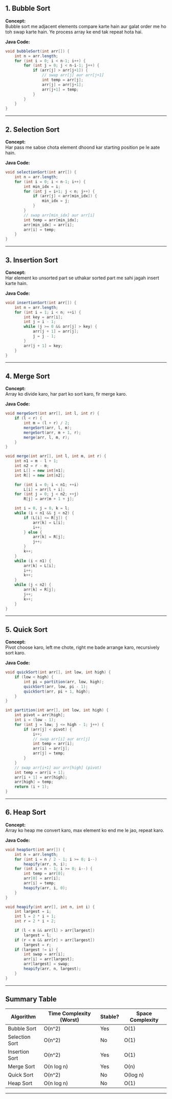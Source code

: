 ## 1. Bubble Sort

**Concept:**  
Bubble sort me adjacent elements compare karte hain aur galat order me ho toh swap karte hain. Ye process array ke end tak repeat hota hai.

**Java Code:**
```java
void bubbleSort(int arr[]) {
    int n = arr.length;
    for (int i = 0; i < n-1; i++) {
        for (int j = 0; j < n-i-1; j++) {
            if (arr[j] > arr[j+1]) {
                // swap arr[j] aur arr[j+1]
                int temp = arr[j];
                arr[j] = arr[j+1];
                arr[j+1] = temp;
            }
        }
    }
}
```

---

## 2. Selection Sort

**Concept:**  
Har pass me sabse chota element dhoond kar starting position pe le aate hain.

**Java Code:**
```java
void selectionSort(int arr[]) {
    int n = arr.length;
    for (int i = 0; i < n-1; i++) {
        int min_idx = i;
        for (int j = i+1; j < n; j++) {
            if (arr[j] < arr[min_idx]) {
                min_idx = j;
            }
        }
        // swap arr[min_idx] aur arr[i]
        int temp = arr[min_idx];
        arr[min_idx] = arr[i];
        arr[i] = temp;
    }
}
```

---

## 3. Insertion Sort

**Concept:**  
Har element ko unsorted part se uthakar sorted part me sahi jagah insert karte hain.

**Java Code:**
```java
void insertionSort(int arr[]) {
    int n = arr.length;
    for (int i = 1; i < n; ++i) {
        int key = arr[i];
        int j = i - 1;
        while (j >= 0 && arr[j] > key) {
            arr[j + 1] = arr[j];
            j = j - 1;
        }
        arr[j + 1] = key;
    }
}
```

---

## 4. Merge Sort

**Concept:**  
Array ko divide karo, har part ko sort karo, fir merge karo.

**Java Code:**
```java
void mergeSort(int arr[], int l, int r) {
    if (l < r) {
        int m = (l + r) / 2;
        mergeSort(arr, l, m);
        mergeSort(arr, m + 1, r);
        merge(arr, l, m, r);
    }
}

void merge(int arr[], int l, int m, int r) {
    int n1 = m - l + 1;
    int n2 = r - m;
    int L[] = new int[n1];
    int R[] = new int[n2];

    for (int i = 0; i < n1; ++i)
        L[i] = arr[l + i];
    for (int j = 0; j < n2; ++j)
        R[j] = arr[m + 1 + j];

    int i = 0, j = 0, k = l;
    while (i < n1 && j < n2) {
        if (L[i] <= R[j]) {
            arr[k] = L[i];
            i++;
        } else {
            arr[k] = R[j];
            j++;
        }
        k++;
    }
    while (i < n1) {
        arr[k] = L[i];
        i++;
        k++;
    }
    while (j < n2) {
        arr[k] = R[j];
        j++;
        k++;
    }
}
```

---

## 5. Quick Sort

**Concept:**  
Pivot choose karo, left me chote, right me bade arrange karo, recursively sort karo.

**Java Code:**
```java
void quickSort(int arr[], int low, int high) {
    if (low < high) {
        int pi = partition(arr, low, high);
        quickSort(arr, low, pi - 1);
        quickSort(arr, pi + 1, high);
    }
}

int partition(int arr[], int low, int high) {
    int pivot = arr[high];
    int i = (low - 1);
    for (int j = low; j <= high - 1; j++) {
        if (arr[j] < pivot) {
            i++;
            // swap arr[i] aur arr[j]
            int temp = arr[i];
            arr[i] = arr[j];
            arr[j] = temp;
        }
    }
    // swap arr[i+1] aur arr[high] (pivot)
    int temp = arr[i + 1];
    arr[i + 1] = arr[high];
    arr[high] = temp;
    return (i + 1);
}
```

---

## 6. Heap Sort

**Concept:**  
Array ko heap me convert karo, max element ko end me le jao, repeat karo.

**Java Code:**
```java
void heapSort(int arr[]) {
    int n = arr.length;
    for (int i = n / 2 - 1; i >= 0; i--)
        heapify(arr, n, i);
    for (int i = n - 1; i >= 0; i--) {
        int temp = arr[0];
        arr[0] = arr[i];
        arr[i] = temp;
        heapify(arr, i, 0);
    }
}

void heapify(int arr[], int n, int i) {
    int largest = i;
    int l = 2 * i + 1;
    int r = 2 * i + 2;

    if (l < n && arr[l] > arr[largest])
        largest = l;
    if (r < n && arr[r] > arr[largest])
        largest = r;
    if (largest != i) {
        int swap = arr[i];
        arr[i] = arr[largest];
        arr[largest] = swap;
        heapify(arr, n, largest);
    }
}
```

---

## Summary Table

| Algorithm      | Time Complexity (Worst) | Stable? | Space Complexity |
|----------------|------------------------|---------|------------------|
| Bubble Sort    | O(n^2)                 | Yes     | O(1)             |
| Selection Sort | O(n^2)                 | No      | O(1)             |
| Insertion Sort | O(n^2)                 | Yes     | O(1)             |
| Merge Sort     | O(n log n)             | Yes     | O(n)             |
| Quick Sort     | O(n^2)                 | No      | O(log n)         |
| Heap Sort      | O(n log n)             | No      | O(1)             |

---
